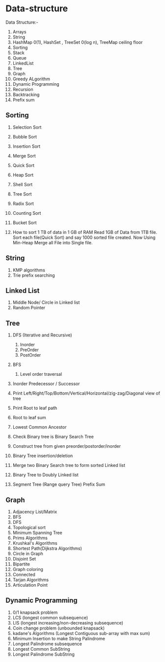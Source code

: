# Data-structure

Data Structure:- 

1. Arrays
2. String
3. HashMap 0(1), HashSet , TreeSet 0(log n), TreeMap  ceiling floor
4. Sorting 
5. Stack
6. Queue
7. LinkedList
8. Tree
9. Graph
10. Greedy ALgorithm
11. Dynamic Programming
12. Recursion
13. Backtracking
14. Prefix sum

Sorting
-------
1. Selection Sort  
2. Bubble Sort
3. Insertion Sort
4. Merge Sort
5. Quick Sort
6. Heap Sort
7. Shell Sort
8. Tree Sort
9. Radix Sort
10. Counting Sort
11. Bucket Sort

12. How to sort 1 TB of data in 1 GB of RAM
    Read 1GB of Data from 1TB file. Sort each file(Quick Sort) and say 1000 sorted file created.
    Now Using Min-Heap Merge all File into Single file.

String
------
1. KMP algorithms
2. Trie prefix searching

Linked List
----------
1. Middle Node/ Circle in Linked list
2. Random Pointer

Tree
-----
1. DFS (Iterative and Recursive)
    1. Inorder
    2. PreOrder
    3. PostOrder

2. BFS
    1. Level order traversal
3. Inorder Predecessor / Successor
4. Print Left/Right/Top/Bottom/Vertical/Horizontal/zig-zag/Diagonal view of tree
5. Print Root to leaf path
6. Root to leaf sum 
7. Lowest Common Ancestor
8. Check Binary tree is Binary Search Tree
9. Construct tree from given preorder/postorder/inorder
10. Binary Tree insertion/deletion
11. Merge two Binary Search tree to form sorted Linked list
12. Binary Tree to Doubly Linked list
13. Segment Tree (Range query Tree) Prefix Sum

Graph
-----
1. Adjacency List/Matrix
2. BFS
3. DFS
4. Topological sort
5. Minimum Spanning Tree
6. Prims Algorithms
7. Krushkal's Algorithms
8. Shortest Path(Dijkstra Algorithms)
9. Circle in Graph
10. Disjoint Set
11. Bipartite 
12. Graph coloring
13. Connected 
14. Tarjan Algorithms
15. Articulation Point

Dynamic Programming
-------------------
1. 0/1 knapsack problem
2. LCS (longest common subsequence)
3. LIS (longest increasing/non-decreasing subsequence)
4. Coin change problem (unbounded knapsack)
5. kadane's Algorithms (Longest Contiguous sub-array with max sum)
6. Minimum Insertion to make String Palindrome
7. Longest Palindrome subsequence
8. Longest Common SubString
9. Longest Palindrome SubString
